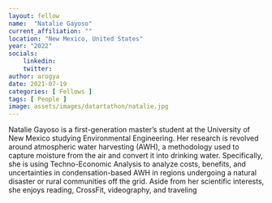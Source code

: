 ```yaml
---
layout: fellow
name:  "Natalie Gayoso"
current_affiliation: ""
location: "New Mexico, United States"
year: "2022"
socials:
    linkedin: 
    twitter: 
author: arogya
date: 2021-07-19
categories: [ Fellows ]
tags: [ People ]
image: assets/images/datartathon/natalie.jpg
---
```



Natalie Gayoso is a first-generation master’s student at the University of New Mexico studying Environmental Engineering. Her research is revolved around atmospheric water harvesting (AWH), a methodology used to capture moisture from the air and convert it into drinking water. Specifically, she is using Techno-Economic Analysis to analyze costs, benefits, and uncertainties in condensation-based AWH in regions undergoing a natural disaster or rural communities off the grid. Aside from her scientific interests, she enjoys reading, CrossFit, videography, and traveling
